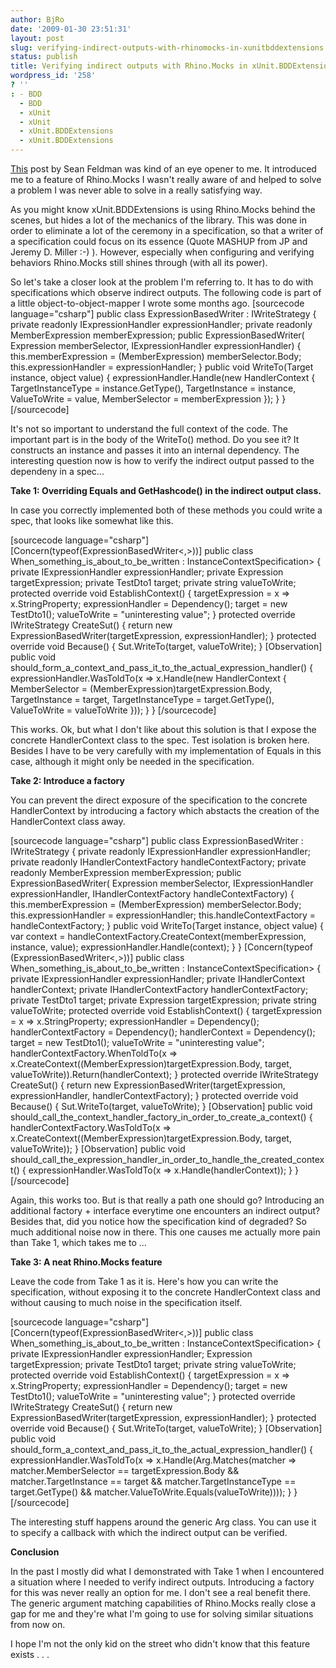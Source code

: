 ```yaml
---
author: BjRo
date: '2009-01-30 23:51:31'
layout: post
slug: verifying-indirect-outputs-with-rhinomocks-in-xunitbddextensions
status: publish
title: Verifying indirect outputs with Rhino.Mocks in xUnit.BDDExtensions
wordpress_id: '258'
? ''
: - BDD
  - BDD
  - xUnit
  - xUnit
  - xUnit.BDDExtensions
  - xUnit.BDDExtensions
---
```


[This](http://weblogs.asp.net/sfeldman/archive/2009/01/29/factory-per-dto.aspx)
post by Sean Feldman was kind of an eye opener to me. It introduced me
to a feature of Rhino.Mocks I wasn't really aware of and helped to solve
a problem I was never able to solve in a really satisfying way.

As you might know xUnit.BDDExtensions is using Rhino.Mocks behind the
scenes, but hides a lot of the mechanics of the library. This was done
in order to eliminate a lot of the ceremony in a specification, so that
a writer of a specification could focus on its essence (Quote MASHUP
from JP and Jeremy D. Miller :-) ). However, especially when configuring
and verifying behaviors Rhino.Mocks still shines through (with all its
power).

So let's take a closer look at the problem I'm referring to. It has to
do with specifications which observe indirect outputs. The following
code is part of a little object-to-object-mapper I wrote some months
ago. [sourcecode language="csharp"] public class ExpressionBasedWriter :
IWriteStrategy { private readonly IExpressionHandler expressionHandler;
private readonly MemberExpression memberExpression; public
ExpressionBasedWriter( Expression memberSelector, IExpressionHandler
expressionHandler) { this.memberExpression = (MemberExpression)
memberSelector.Body; this.expressionHandler = expressionHandler; }
public void WriteTo(Target instance, object value) {
expressionHandler.Handle(new HandlerContext { TargetInstanceType =
instance.GetType(), TargetInstance = instance, ValueToWrite = value,
MemberSelector = memberExpression }); } } [/sourcecode]

It's not so important to understand the full context of the code. The
important part is in the body of the WriteTo() method. Do you see it? It
constructs an instance and passes it into an internal dependency. The
interesting question now is how to verify the indirect output passed to
the dependeny in a spec...

**Take 1: Overriding Equals and GetHashcode() in the indirect output
class.**

In case you correctly implemented both of these methods you could write
a spec, that looks like somewhat like this.

[sourcecode language="csharp"]
[Concern(typeof(ExpressionBasedWriter<,\>))] public class
When\_something\_is\_about\_to\_be\_written :
InstanceContextSpecification\> { private IExpressionHandler
expressionHandler; private Expression targetExpression; private TestDto1
target; private string valueToWrite; protected override void
EstablishContext() { targetExpression = x =\> x.StringProperty;
expressionHandler = Dependency(); target = new TestDto1(); valueToWrite
= "uninteresting value"; } protected override IWriteStrategy CreateSut()
{ return new ExpressionBasedWriter(targetExpression, expressionHandler);
} protected override void Because() { Sut.WriteTo(target, valueToWrite);
} [Observation] public void
should\_form\_a\_context\_and\_pass\_it\_to\_the\_actual\_expression\_handler()
{ expressionHandler.WasToldTo(x =\> x.Handle(new HandlerContext {
MemberSelector = (MemberExpression)targetExpression.Body, TargetInstance
= target, TargetInstanceType = target.GetType(), ValueToWrite =
valueToWrite })); } } [/sourcecode]

This works. Ok, but what I don't like about this solution is that I
expose the concrete HandlerContext class to the spec. Test isolation is
broken here. Besides I have to be very carefully with my implementation
of Equals in this case, although it might only be needed in the
specification.

**Take 2: Introduce a factory**

You can prevent the direct exposure of the specification to the concrete
HandlerContext by introducing a factory which abstacts the creation of
the HandlerContext class away.

[sourcecode language="csharp"] public class ExpressionBasedWriter :
IWriteStrategy { private readonly IExpressionHandler expressionHandler;
private readonly IHandlerContextFactory handleContextFactory; private
readonly MemberExpression memberExpression; public
ExpressionBasedWriter( Expression memberSelector, IExpressionHandler
expressionHandler, IHandlerContextFactory handleContextFactory) {
this.memberExpression = (MemberExpression) memberSelector.Body;
this.expressionHandler = expressionHandler; this.handleContextFactory =
handleContextFactory; } public void WriteTo(Target instance, object
value) { var context =
handleContextFactory.CreateContext(memberExpression, instance, value);
expressionHandler.Handle(context); } } [Concern(typeof
(ExpressionBasedWriter<,\>))] public class
When\_something\_is\_about\_to\_be\_written :
InstanceContextSpecification\> { private IExpressionHandler
expressionHandler; private IHandlerContext handlerContext; private
IHandlerContextFactory handlerContextFactory; private TestDto1 target;
private Expression targetExpression; private string valueToWrite;
protected override void EstablishContext() { targetExpression = x =\>
x.StringProperty; expressionHandler = Dependency();
handlerContextFactory = Dependency(); handlerContext = Dependency();
target = new TestDto1(); valueToWrite = "uninteresting value";
handlerContextFactory.WhenToldTo(x =\>
x.CreateContext((MemberExpression)targetExpression.Body, target,
valueToWrite)).Return(handlerContext); } protected override
IWriteStrategy CreateSut() { return new
ExpressionBasedWriter(targetExpression, expressionHandler,
handlerContextFactory); } protected override void Because() {
Sut.WriteTo(target, valueToWrite); } [Observation] public void
should\_call\_the\_context\_handler\_factory\_in\_order\_to\_create\_a\_context()
{ handlerContextFactory.WasToldTo(x =\>
x.CreateContext((MemberExpression)targetExpression.Body, target,
valueToWrite)); } [Observation] public void
should\_call\_the\_expression\_handler\_in\_order\_to\_handle\_the\_created\_context()
{ expressionHandler.WasToldTo(x =\> x.Handle(handlerContext)); } }
[/sourcecode]

Again, this works too. But is that really a path one should go?
Introducing an additional factory + interface everytime one encounters
an indirect output? Besides that, did you notice how the specification
kind of degraded? So much additional noise now in there. This one causes
me actually more pain than Take 1, which takes me to ...

**Take 3: A neat Rhino.Mocks feature**

Leave the code from Take 1 as it is. Here's how you can write the
specification, without exposing it to the concrete HandlerContext class
and without causing to much noise in the specification itself.

[sourcecode language="csharp"]
[Concern(typeof(ExpressionBasedWriter<,\>))] public class
When\_something\_is\_about\_to\_be\_written :
InstanceContextSpecification\> { private IExpressionHandler
expressionHandler; Expression targetExpression; private TestDto1 target;
private string valueToWrite; protected override void EstablishContext()
{ targetExpression = x =\> x.StringProperty; expressionHandler =
Dependency(); target = new TestDto1(); valueToWrite = "uninteresting
value"; } protected override IWriteStrategy CreateSut() { return new
ExpressionBasedWriter(targetExpression, expressionHandler); } protected
override void Because() { Sut.WriteTo(target, valueToWrite); }
[Observation] public void
should\_form\_a\_context\_and\_pass\_it\_to\_the\_actual\_expression\_handler()
{ expressionHandler.WasToldTo(x =\> x.Handle(Arg.Matches(matcher =\>
matcher.MemberSelector == targetExpression.Body &&
matcher.TargetInstance == target && matcher.TargetInstanceType ==
target.GetType() && matcher.ValueToWrite.Equals(valueToWrite)))); } }
[/sourcecode]

The interesting stuff happens around the generic Arg class. You can use
it to specify a callback with which the indirect output can be verified.

**Conclusion**

In the past I mostly did what I demonstrated with Take 1 when I
encountered a situation where I needed to verify indirect outputs.
Introducing a factory for this was never really an option for me. I
don't see a real benefit there. The generic argument matching
capabilities of Rhino.Mocks really close a gap for me and they're what
I'm going to use for solving similar situations from now on.

I hope I'm not the only kid on the street who didn't know that this
feature exists . . .
